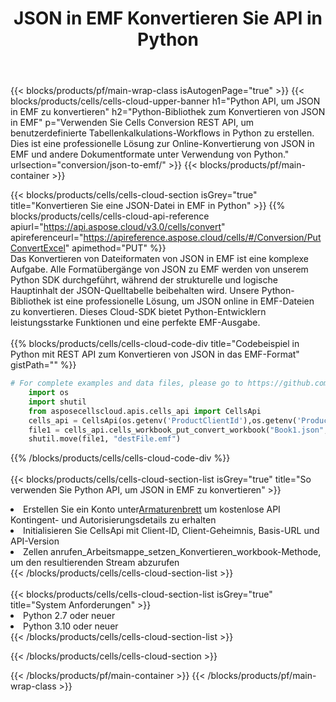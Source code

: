 ﻿---
title:  JSON in EMF Konvertieren Sie API in Python
description:  Cloud-APIs und SDKs für Microsoft Excel und OpenOffice Calc. Konvertieren Sie die Tabelle in ein anderes Dateiformat.
url: /de/python/conversion/json-to-emf/
---
{{< blocks/products/pf/main-wrap-class isAutogenPage="true" >}}
{{< blocks/products/cells/cells-cloud-upper-banner h1="Python API, um JSON in EMF zu konvertieren" h2="Python-Bibliothek zum Konvertieren von JSON in EMF" p="Verwenden Sie Cells Conversion REST API, um benutzerdefinierte Tabellenkalkulations-Workflows in Python zu erstellen. Dies ist eine professionelle Lösung zur Online-Konvertierung von JSON in EMF und andere Dokumentformate unter Verwendung von Python." urlsection="conversion/json-to-emf/" >}}
{{< blocks/products/pf/main-container >}}

{{< blocks/products/cells/cells-cloud-section isGrey="true" title="Konvertieren Sie eine JSON-Datei in EMF in Python" >}}
{{% blocks/products/cells/cells-cloud-api-reference apiurl="https://api.aspose.cloud/v3.0/cells/convert" apireferenceurl="https://apireference.aspose.cloud/cells/#/Conversion/PutConvertExcel" apimethod="PUT" %}}
<br/>
Das Konvertieren von Dateiformaten von JSON in EMF ist eine komplexe Aufgabe. Alle Formatübergänge von JSON zu EMF werden von unserem Python SDK durchgeführt, während der strukturelle und logische Hauptinhalt der JSON-Quelltabelle beibehalten wird. Unsere Python-Bibliothek ist eine professionelle Lösung, um JSON online in EMF-Dateien zu konvertieren. Dieses Cloud-SDK bietet Python-Entwicklern leistungsstarke Funktionen und eine perfekte EMF-Ausgabe.
<br/>
<br/>
{{% blocks/products/cells/cells-cloud-code-div title="Codebeispiel in Python mit REST API zum Konvertieren von JSON in das EMF-Format" gistPath="" %}}
 
```python
# For complete examples and data files, please go to https://github.com/aspose-cells-cloud/aspose-cells-cloud-python/
    import os
    import shutil
    from asposecellscloud.apis.cells_api import CellsApi
    cells_api = CellsApi(os.getenv('ProductClientId'),os.getenv('ProductClientSecret'))
    file1 = cells_api.cells_workbook_put_convert_workbook("Book1.json",format="emf")
    shutil.move(file1, "destFile.emf")     
```
 
{{% /blocks/products/cells/cells-cloud-code-div %}}
<br/>
<br/>
{{< blocks/products/cells/cells-cloud-section-list isGrey="true" title="So verwenden Sie Python API, um JSON in EMF zu konvertieren" >}}
<li> Erstellen Sie ein Konto unter<a href="https://dashboard.aspose.cloud/">Armaturenbrett</a> um kostenlose API Kontingent- und Autorisierungsdetails zu erhalten</li>
<li>Initialisieren Sie CellsApi mit Client-ID, Client-Geheimnis, Basis-URL und API-Version</li>
<li>Zellen anrufen_Arbeitsmappe_setzen_Konvertieren_workbook-Methode, um den resultierenden Stream abzurufen</li>
{{< /blocks/products/cells/cells-cloud-section-list >}}
<br/>
<br/>
{{< blocks/products/cells/cells-cloud-section-list isGrey="true" title="System Anforderungen" >}}
<li>Python 2.7 oder neuer</li>
<li>Python 3.10 oder neuer</li>
{{< /blocks/products/cells/cells-cloud-section-list >}}

{{< /blocks/products/cells/cells-cloud-section >}}

{{< /blocks/products/pf/main-container >}}
{{< /blocks/products/pf/main-wrap-class >}}
